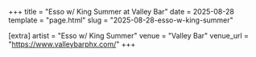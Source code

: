 +++
title = "Esso w/ King Summer at Valley Bar"
date = 2025-08-28
template = "page.html"
slug = "2025-08-28-esso-w-king-summer"

[extra]
artist = "Esso w/ King Summer"
venue = "Valley Bar"
venue_url = "https://www.valleybarphx.com/"
+++

